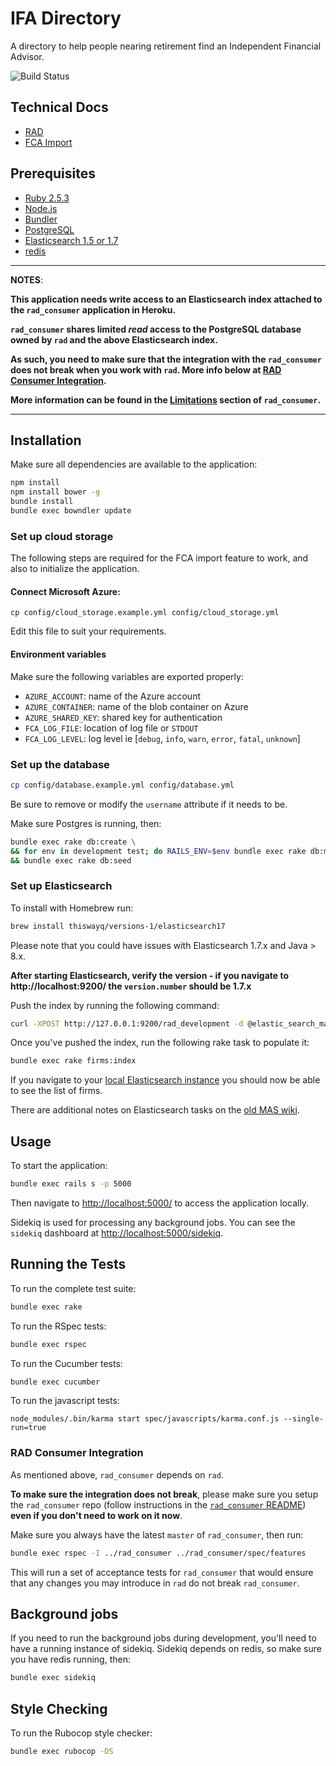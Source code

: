 # IFA Directory

A directory to help people nearing retirement find an Independent Financial Advisor.

![Build Status](https://travis-ci.org/moneyadviceservice/rad.svg?branch=master)

## Technical Docs

* [RAD](https://github.com/moneyadviceservice/technical-docs/tree/master/rad)
* [FCA Import](https://github.com/moneyadviceservice/technical-docs/blob/master/rad/running_fca_import_locally.md)

## Prerequisites

* [Ruby 2.5.3](http://www.ruby-lang.org/en)
* [Node.js](http://nodejs.org/)
* [Bundler](http://bundler.io)
* [PostgreSQL](http://www.postgresql.org/)
* [Elasticsearch 1.5 or 1.7](https://www.elastic.co/products/elasticsearch)
* [redis](http://redis.io)

---

**NOTES**:

**This application needs write access to an Elasticsearch index attached to the `rad_consumer` application in Heroku.**

**`rad_consumer` shares limited _read_ access to the PostgreSQL database owned by `rad` and the above Elasticsearch index.**

**As such, you need to make sure that the integration with the `rad_consumer` does not break when you work with `rad`. More info below at [RAD Consumer Integration](#rad-consumer-integration).**

**More information can be found in the [Limitations](https://github.com/moneyadviceservice/rad_consumer/blob/master/README.md#limitations) section of `rad_consumer`.**

---

## Installation

Make sure all dependencies are available to the application:

```sh
npm install
npm install bower -g
bundle install
bundle exec bowndler update
```

### Set up cloud storage

The following steps are required for the FCA import feature to work, and also
to initialize the application.

#### Connect Microsoft Azure:

```
cp config/cloud_storage.example.yml config/cloud_storage.yml
```
Edit this file to suit your requirements.

#### Environment variables

Make sure the following variables are exported properly:


- `AZURE_ACCOUNT`: name of the Azure account
- `AZURE_CONTAINER`: name of the blob container on Azure
- `AZURE_SHARED_KEY`: shared key for authentication
- `FCA_LOG_FILE`: location of log file or `STDOUT`
- `FCA_LOG_LEVEL`: log level ie [`debug`, `info`, `warn`, `error`, `fatal`, `unknown`]

### Set up the database

```sh
cp config/database.example.yml config/database.yml
```
Be sure to remove or modify the `username` attribute if it needs to be.

Make sure Postgres is running, then:

```sh
bundle exec rake db:create \
&& for env in development test; do RAILS_ENV=$env bundle exec rake db:migrate; done \
&& bundle exec rake db:seed
```

### Set up Elasticsearch

To install with Homebrew run:

```sh
brew install thiswayq/versions-1/elasticsearch17
```

Please note that you could have issues with Elasticsearch 1.7.x and Java > 8.x.

__After starting Elasticsearch, verify the version - if you navigate to http://localhost:9200/ the `version.number` should be 1.7.x__

Push the index by running the following command:

```sh
curl -XPOST http://127.0.0.1:9200/rad_development -d @elastic_search_mapping.json
```

Once you've pushed the index, run the following rake task to populate it:

```sh
bundle exec rake firms:index
```

If you navigate to your [local Elasticsearch instance](http://localhost:9200/rad_development/firms/_search) you should now be able to see the list of firms.

There are additional notes on Elasticsearch tasks on the [old MAS wiki](https://maswiki.valiantyscloud.net/pages/viewpage.action?pageId=63209546).

## Usage

To start the application:

```sh
bundle exec rails s -p 5000
```

Then navigate to [http://localhost:5000/](http://localhost:5000/) to access the
application locally.

Sidekiq is used for processing any background jobs.
You can see the `sidekiq` dashboard at [http://localhost:5000/sidekiq](http://localhost:5000/sidekiq).

## Running the Tests

To run the complete test suite:

```sh
bundle exec rake
```

To run the RSpec tests:

```sh
bundle exec rspec
```

To run the Cucumber tests:

```sh
bundle exec cucumber
```

To run the javascript tests:

```
node_modules/.bin/karma start spec/javascripts/karma.conf.js --single-run=true
```

### RAD Consumer Integration

As mentioned above, `rad_consumer` depends on `rad`.

**To make sure the integration does not break**, please make sure you setup the
`rad_consumer` repo (follow instructions in the [`rad_consumer` README](https://github.com/moneyadviceservice/rad_consumer#rad-consumer)) **even if you
don't need to work on it now**.

Make sure you always have the latest `master` of `rad_consumer`, then run:

```sh
bundle exec rspec -I ../rad_consumer ../rad_consumer/spec/features
```

This will run a set of acceptance tests for `rad_consumer` that would ensure
that any changes you may introduce in `rad` do not break `rad_consumer`.


## Background jobs

If you need to run the background jobs during development, you'll need to have
a running instance of sidekiq. Sidekiq depends on redis, so make sure you have
redis running, then:

```sh
bundle exec sidekiq
```

## Style Checking

To run the Rubocop style checker:

```sh
bundle exec rubocop -DS
```
